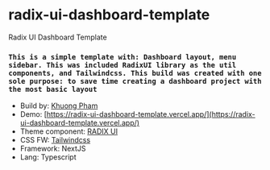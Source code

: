 # radix-ui-dashboard-template
Radix UI Dashboard Template

### `This is a simple template with: Dashboard layout, menu sidebar. This was included RadixUI library as the util components, and Tailwindcss. This build was created with one sole purpose: to save time creating a dashboard project with the most basic layout`

- Build by: [Khuong Pham](https://khuong-pham.vercel.app/)
- Demo: [https://radix-ui-dashboard-template.vercel.app/](https://radix-ui-dashboard-template.vercel.app/)
- Theme component: [RADIX UI](https://www.radix-ui.com/)
- CSS FW: [Tailwindcss](https://tailwindcss.com/)
- Framework: NextJS
- Lang: Typescript
